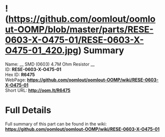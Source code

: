
!(https://github.com/oomlout/oomlout-OOMP/blob/master/parts/RESE-0603-X-O475-01/RESE-0603-X-O475-01_420.jpg)
Summary
=================
  
Name: __ SMD (0603) 4.7M Ohm Resistor __    
ID: __RESE-0603-X-O475-01__   
Hex ID: __R6475__   
WebPage: __https://github.com/oomlout/oomlout-OOMP/wiki/RESE-0603-X-O475-01__   
Short URL: __http://oom.lt/R6475__   

Full Details
==========================
Full summary of this part can be found in the wiki:   
__https://github.com/oomlout/oomlout-OOMP/wiki/RESE-0603-X-O475-01__    

